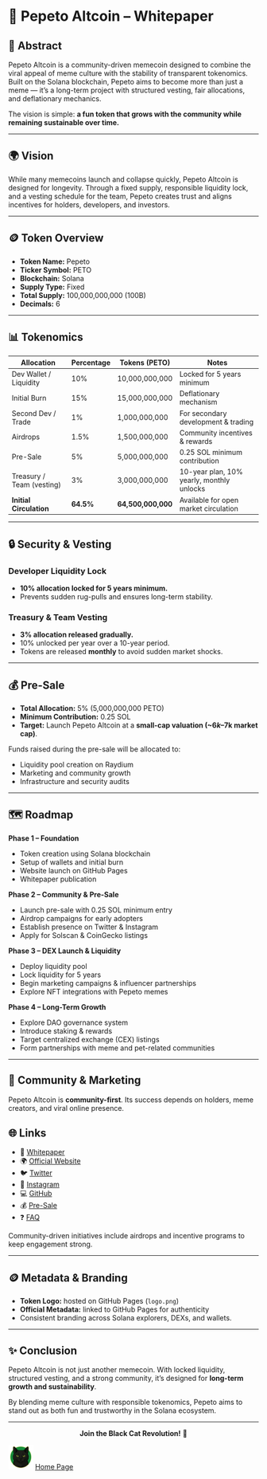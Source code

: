 # 🐾 Pepeto Altcoin – Whitepaper

## 📄 Abstract
Pepeto Altcoin is a community-driven memecoin designed to combine the viral appeal of meme culture with the stability of transparent tokenomics. Built on the Solana blockchain, Pepeto aims to become more than just a meme — it’s a long-term project with structured vesting, fair allocations, and deflationary mechanics.  

The vision is simple: **a fun token that grows with the community while remaining sustainable over time.**

---

## 🌍 Vision
While many memecoins launch and collapse quickly, Pepeto Altcoin is designed for longevity. Through a fixed supply, responsible liquidity lock, and a vesting schedule for the team, Pepeto creates trust and aligns incentives for holders, developers, and investors.  

---

## 🪙 Token Overview
- **Token Name:** Pepeto  
- **Ticker Symbol:** PETO  
- **Blockchain:** Solana  
- **Supply Type:** Fixed  
- **Total Supply:** 100,000,000,000 (100B)  
- **Decimals:** 6  

---

## 📊 Tokenomics

| Allocation               | Percentage | Tokens (PETO)          | Notes                                        |
|---------------------------|------------|------------------------|----------------------------------------------|
| Dev Wallet / Liquidity    | 10%        | 10,000,000,000         | Locked for 5 years minimum                   |
| Initial Burn              | 15%        | 15,000,000,000         | Deflationary mechanism                       |
| Second Dev / Trade        | 1%         | 1,000,000,000          | For secondary development & trading          |
| Airdrops                  | 1.5%       | 1,500,000,000          | Community incentives & rewards               |
| Pre-Sale                  | 5%         | 5,000,000,000          | 0.25 SOL minimum contribution                |
| Treasury / Team (vesting) | 3%         | 3,000,000,000          | 10-year plan, 10% yearly, monthly unlocks    |
| **Initial Circulation**   | **64.5%**  | **64,500,000,000**     | Available for open market circulation        |

---

## 🔒 Security & Vesting

### Developer Liquidity Lock
- **10% allocation locked for 5 years minimum.**  
- Prevents sudden rug-pulls and ensures long-term stability.  

### Treasury & Team Vesting
- **3% allocation released gradually.**  
- 10% unlocked per year over a 10-year period.  
- Tokens are released **monthly** to avoid sudden market shocks.  

---

## 💰 Pre-Sale
- **Total Allocation:** 5% (5,000,000,000 PETO)  
- **Minimum Contribution:** 0.25 SOL  
- **Target:** Launch Pepeto Altcoin at a **small-cap valuation (~$6k–$7k market cap)**.  

Funds raised during the pre-sale will be allocated to:  
- Liquidity pool creation on Raydium  
- Marketing and community growth  
- Infrastructure and security audits  

---

## 🗺 Roadmap

**Phase 1 – Foundation**  
- Token creation using Solana blockchain  
- Setup of wallets and initial burn  
- Website launch on GitHub Pages  
- Whitepaper publication  

**Phase 2 – Community & Pre-Sale**  
- Launch pre-sale with 0.25 SOL minimum entry  
- Airdrop campaigns for early adopters  
- Establish presence on Twitter & Instagram  
- Apply for Solscan & CoinGecko listings  

**Phase 3 – DEX Launch & Liquidity**  
- Deploy liquidity pool  
- Lock liquidity for 5 years  
- Begin marketing campaigns & influencer partnerships  
- Explore NFT integrations with Pepeto memes  

**Phase 4 – Long-Term Growth**  
- Explore DAO governance system  
- Introduce staking & rewards  
- Target centralized exchange (CEX) listings  
- Form partnerships with meme and pet-related communities  

---

## 📢 Community & Marketing
Pepeto Altcoin is **community-first**. Its success depends on holders, meme creators, and viral online presence.


## 🌐 Links
- 📄 [Whitepaper](https://pepetoaltcoin.github.io/whitepaper)  
- 🌍 [Official Website](https://pepetoaltcoin.github.io)  
- 🐦 [Twitter](https://x.com/PepetoAltCoin)  
- 📸 [Instagram](https://www.instagram.com/pepetoaltcoin/)   
- 💻 [GitHub](https://github.com/pepetoaltcoin)  
- 💰 [Pre-Sale](https://pepetoaltcoin.github.io/presale)
- ❓ [FAQ](faq.md)

Community-driven initiatives include airdrops and incentive programs to keep engagement strong.  

---

## 🪙 Metadata & Branding
- **Token Logo:** hosted on GitHub Pages (`logo.png`)  
- **Official Metadata:** linked to GitHub Pages for authenticity  
- Consistent branding across Solana explorers, DEXs, and wallets.  

---

## ✨ Conclusion
Pepeto Altcoin is not just another memecoin. With locked liquidity, structured vesting, and a strong community, it’s designed for **long-term growth and sustainability**.  

By blending meme culture with responsible tokenomics, Pepeto aims to stand out as both fun and trustworthy in the Solana ecosystem.  
 

---

<div align="center">

<b>Join the Black Cat Revolution!</b> 🐾  
</div>

<img src="assets/logo.png" width="50"> [Home Page](index.md)
